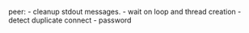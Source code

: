 peer:
    - cleanup stdout messages.
    - wait on loop and thread creation
    - detect duplicate connect
    - password